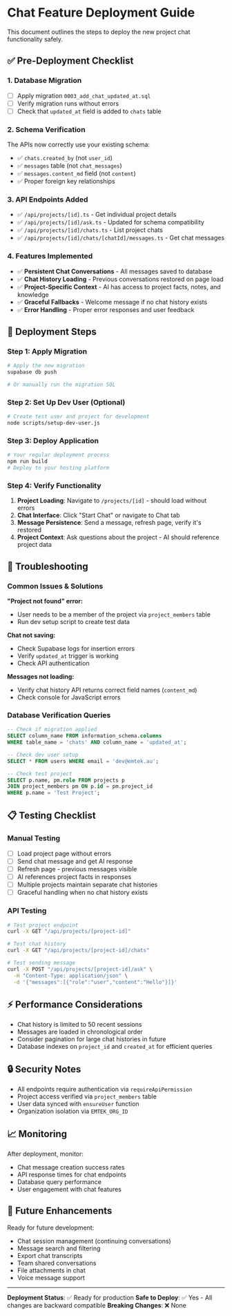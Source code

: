 # Chat Feature Deployment Guide

This document outlines the steps to deploy the new project chat functionality safely.

## ✅ Pre-Deployment Checklist

### 1. Database Migration
- [ ] Apply migration `0003_add_chat_updated_at.sql`
- [ ] Verify migration runs without errors
- [ ] Check that `updated_at` field is added to `chats` table

### 2. Schema Verification
The APIs now correctly use your existing schema:
- ✅ `chats.created_by` (not `user_id`)
- ✅ `messages` table (not `chat_messages`)
- ✅ `messages.content_md` field (not `content`)
- ✅ Proper foreign key relationships

### 3. API Endpoints Added
- ✅ `/api/projects/[id].ts` - Get individual project details
- ✅ `/api/projects/[id]/ask.ts` - Updated for schema compatibility
- ✅ `/api/projects/[id]/chats.ts` - List project chats  
- ✅ `/api/projects/[id]/chats/[chatId]/messages.ts` - Get chat messages

### 4. Features Implemented
- ✅ **Persistent Chat Conversations** - All messages saved to database
- ✅ **Chat History Loading** - Previous conversations restored on page load
- ✅ **Project-Specific Context** - AI has access to project facts, notes, and knowledge
- ✅ **Graceful Fallbacks** - Welcome message if no chat history exists
- ✅ **Error Handling** - Proper error responses and user feedback

## 🚀 Deployment Steps

### Step 1: Apply Migration
```bash
# Apply the new migration
supabase db push

# Or manually run the migration SQL
```

### Step 2: Set Up Dev User (Optional)
```bash
# Create test user and project for development
node scripts/setup-dev-user.js
```

### Step 3: Deploy Application
```bash
# Your regular deployment process
npm run build
# Deploy to your hosting platform
```

### Step 4: Verify Functionality
1. **Project Loading**: Navigate to `/projects/[id]` - should load without errors
2. **Chat Interface**: Click "Start Chat" or navigate to Chat tab
3. **Message Persistence**: Send a message, refresh page, verify it's restored
4. **Project Context**: Ask questions about the project - AI should reference project data

## 🔧 Troubleshooting

### Common Issues & Solutions

**"Project not found" error:**
- User needs to be a member of the project via `project_members` table
- Run dev setup script to create test data

**Chat not saving:**
- Check Supabase logs for insertion errors
- Verify `updated_at` trigger is working
- Check API authentication

**Messages not loading:**
- Verify chat history API returns correct field names (`content_md`)
- Check console for JavaScript errors

### Database Verification Queries

```sql
-- Check if migration applied
SELECT column_name FROM information_schema.columns 
WHERE table_name = 'chats' AND column_name = 'updated_at';

-- Check dev user setup
SELECT * FROM users WHERE email = 'dev@emtek.au';

-- Check test project
SELECT p.name, pm.role FROM projects p 
JOIN project_members pm ON p.id = pm.project_id 
WHERE p.name = 'Test Project';
```

## 📋 Testing Checklist

### Manual Testing
- [ ] Load project page without errors
- [ ] Send chat message and get AI response
- [ ] Refresh page - previous messages visible
- [ ] AI references project facts in responses
- [ ] Multiple projects maintain separate chat histories
- [ ] Graceful handling when no chat history exists

### API Testing
```bash
# Test project endpoint
curl -X GET "/api/projects/[project-id]"

# Test chat history
curl -X GET "/api/projects/[project-id]/chats"

# Test sending message
curl -X POST "/api/projects/[project-id]/ask" \
  -H "Content-Type: application/json" \
  -d '{"messages":[{"role":"user","content":"Hello"}]}'
```

## ⚡ Performance Considerations

- Chat history is limited to 50 recent sessions
- Messages are loaded in chronological order
- Consider pagination for large chat histories in future
- Database indexes on `project_id` and `created_at` for efficient queries

## 🔒 Security Notes

- All endpoints require authentication via `requireApiPermission`
- Project access verified via `project_members` table
- User data synced with `ensureUser` function
- Organization isolation via `EMTEK_ORG_ID`

## 📈 Monitoring

After deployment, monitor:
- Chat message creation success rates
- API response times for chat endpoints
- Database query performance
- User engagement with chat features

## 🎯 Future Enhancements

Ready for future development:
- Chat session management (continuing conversations)
- Message search and filtering
- Export chat transcripts
- Team shared conversations
- File attachments in chat
- Voice message support

---

**Deployment Status**: ✅ Ready for production
**Safe to Deploy**: ✅ Yes - All changes are backward compatible
**Breaking Changes**: ❌ None
